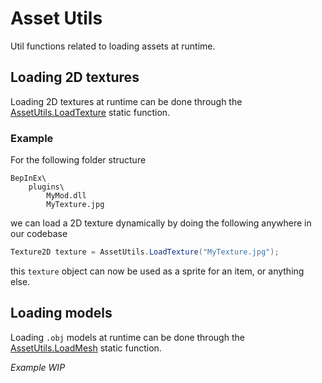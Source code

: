 # Asset Utils
Util functions related to loading assets at runtime.

## Loading 2D textures
Loading 2D textures at runtime can be done through the [AssetUtils.LoadTexture](xref:JotunnLib.Utils.AssetUtils.LoadTexture(System.String)) static function.

### Example
For the following folder structure
```
BepInEx\
    plugins\
        MyMod.dll
        MyTexture.jpg
```

we can load a 2D texture dynamically by doing the following anywhere in our codebase

```cs
Texture2D texture = AssetUtils.LoadTexture("MyTexture.jpg");
```

this `texture` object can now be used as a sprite for an item, or anything else.

## Loading models
Loading `.obj` models at runtime can be done through the [AssetUtils.LoadMesh](xref:JotunnLib.Utils.AssetUtils.LoadMesh(System.String)) static function.

_Example WIP_